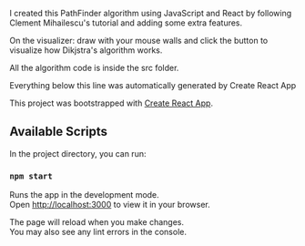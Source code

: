 I created this PathFinder algorithm using JavaScript and React by following Clement Mihailescu's tutorial and adding some extra features.

On the visualizer: draw with your mouse walls and click the button to visualize how Dikjstra's algorithm works.

All the algorithm code is inside the src folder.

Everything below this line was automatically generated by Create React App

This project was bootstrapped with [Create React App](https://github.com/facebook/create-react-app).

## Available Scripts

In the project directory, you can run:

### `npm start`

Runs the app in the development mode.\
Open [http://localhost:3000](http://localhost:3000) to view it in your browser.

The page will reload when you make changes.\
You may also see any lint errors in the console.
